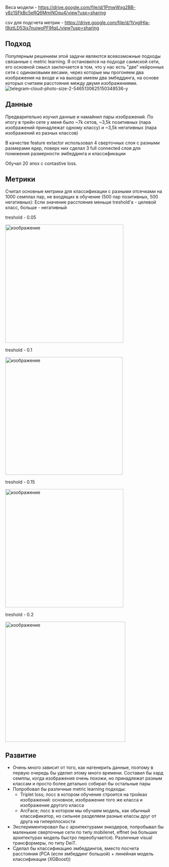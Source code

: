 Веса модели - https://drive.google.com/file/d/1PmwWxg2BB-y8z1SFkBc5eRQ6MmiNOqu4/view?usp=sharing

csv для подсчета метрик - https://drive.google.com/file/d/1VxglHIa-l9iztLD53is7nuiwoPF9fqjL/view?usp=sharing
## Подход

Популярным решением этой задачи являются всевозможные подходы связанные с metric learning. Я остановился на подходе саимской сети, его основной смысл заключается в том, что у нас есть "две" нейронных сети с одинаковыми весами, через которые мы прогоняем два изображения на входе и на выходе имеем два эмбеддинга, на основе которых считаем расстояние между двумя изображениями.
![telegram-cloud-photo-size-2-5465130625150348536-y](https://github.com/user-attachments/assets/7365e80d-4e3c-44e4-b90e-7d007a275ad0)

## Данные

Предварительно изучил данные и намайнил пары изображений. По итогу в трейн сете у меня было ~7k сетов, ~3,5k позитивных (пара изображений принадлежат одному классу) и ~3,5k негативных (пара изображений из разных классов)

В качестве feature extactor использовал 4 сверточных слоя с разными размерами ядер, поверх них сделал 3 full connected слоя для понижения размерности эмбеддинга и классификации

Обучал 20 эпох с contastive loss.

## Метрики
Считал основные метрики для классификации с разными отсечками на 1000 семплах пар, не входящих в обучение (500 пар позитивных, 500 негативных):
Если значение расстояние меньше treshold'а - целевой класс, больше - негативный

treshold - 0.05

<img width="373" alt="изображение" src="https://github.com/user-attachments/assets/63551500-fd08-4057-9996-47921c3ea0fe">

treshold - 0.1

<img width="371" alt="изображение" src="https://github.com/user-attachments/assets/b84ffdbb-9d0b-4692-b961-6fd9c6e58850">

treshold - 0.15

<img width="373" alt="изображение" src="https://github.com/user-attachments/assets/b71147d7-04f8-41ca-9a19-04ef79c6d687">

treshold - 0.2

<img width="379" alt="изображение" src="https://github.com/user-attachments/assets/fecdc6b5-5849-423a-8848-e05d5ca7a794">


## Развитие
* Очень много зависит от того, как нагенерить данные, поэтому в первую очередь бы уделил этому много времени. Составил бы хард семплы, когда изображения очень похожи, но принадлежат разным классам и просто более детально собирал бы остальные пары
* Попробовал бы различные metric learning подходы:
  * Triplet loss; лосс в котором обучение строится на тройках изображений: основное, изображение того же класса и изображение другого класса
  * ArcFace; лосс в котором мы обучаем модель, как обычный классификатор, но сильнее разделяем разные классы друг от друга на гиперплоскости
* Экспериментировал бы с архитектурами энкодеров, попробывал бы маленькие сверточные сети по типу mobilenet, effnet (на больших архитектурах модель быстро переобучается). Различные  visual трансформеры, по типу DeiT.
* Сделал бы классификацию эмбеддингов, вместо посчета расстояния (PCA (если эмбеддинг большой) + линейная модель классификации (XGBoost)) 
  
